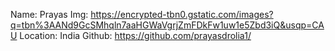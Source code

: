 Name: Prayas Img: https://encrypted-tbn0.gstatic.com/images?q=tbn%3AANd9GcSMhqln7aaHGWaVgrjZmFDkFw1uw1e5Zbd3iQ&usqp=CAU
Location: India Github: https://github.com/prayasdrolia1/
